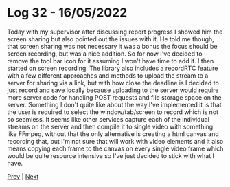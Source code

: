 # Log 32 - 16/05/2022

Today with my supervisor after discussing report progress I showed him the screen sharing but also pointed out the issues with it. He told me though, that screen sharing was not necessary it was a bonus the focus should be screen recording, but was a nice addition. So for now I've decided to remove the tool bar icon for it assuming I won't have time to add it. I then started on screen recording. The library also includes a recordRTC feature with a few different approaches and methods to upload the stream to a server for sharing via a link, but with how close the deadline is I decided to just record and save locally because uploading to the server would require more server code for handling POST requests and file storage space on the server. Something I don't quite like about the way I've implemented it is that the user is required to select the window/tab/screen to record which is not so seamless. It seems like other services capture each of the individual streams on the server and then compile it to single video with something like FFmpeg, without that the only alternative is creating a html canvas and recording that, but I'm not sure that will work with video elements and it also means copying each frame to the canvas on every single video frame which would be quite resource intensive so I've just decided to stick with what I have.

[Prev](14052022.md) | [Next](17052022.md)